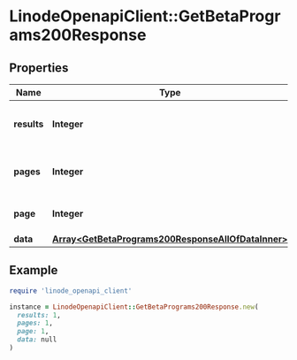 # LinodeOpenapiClient::GetBetaPrograms200Response

## Properties

| Name | Type | Description | Notes |
| ---- | ---- | ----------- | ----- |
| **results** | **Integer** | __Read-only__ The total number of results. | [optional][readonly] |
| **pages** | **Integer** | __Read-only__ The total number of [pages](https://techdocs.akamai.com/linode-api/reference/pagination). | [optional][readonly] |
| **page** | **Integer** | __Read-only__ The current [page](https://techdocs.akamai.com/linode-api/reference/pagination). | [optional][readonly] |
| **data** | [**Array&lt;GetBetaPrograms200ResponseAllOfDataInner&gt;**](GetBetaPrograms200ResponseAllOfDataInner.md) |  | [optional] |

## Example

```ruby
require 'linode_openapi_client'

instance = LinodeOpenapiClient::GetBetaPrograms200Response.new(
  results: 1,
  pages: 1,
  page: 1,
  data: null
)
```

